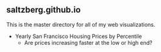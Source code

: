 ## saltzberg.github.io

This is the master directory for all of my web visualizations.

* Yearly San Francisco Housing Prices by Percentile
  - Are prices increasing faster at the low or high end?



